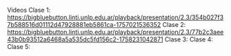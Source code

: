 Videos
Clase 1: https://bigbluebutton.linti.unlp.edu.ar/playback/presentation/2.3/354b027f37b588516d01112d47928881eb5861ca-1757021536352
Clase 2: https://bigbluebutton.linti.unlp.edu.ar/playback/presentation/2.3/77b2c3aee43b0b93512a6468a5a535dc5fd156c2-1758231042871
Clase 3: 
Clase 4: 
Clase 5: 
